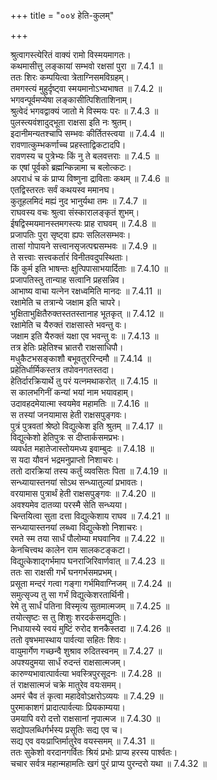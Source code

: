 +++
title = "००४ हेति-कुलम्"

+++


  
श्रुत्वागस्त्येरितं वाक्यं रामो विस्मयमागतः।  
कथमासीत्तु लङ्कायां सम्भवो रक्षसां पुरा ॥ 7.4.1 ॥   
ततः शिरः कम्पयित्वा त्रेताग्निसमविग्रहम्।  
तमगस्त्यं मुहुर्दृष्ट्वा स्मयमानोऽभ्यभाषत ॥ 7.4.2 ॥   
भगवन्पूर्वमप्येषा लङ्कासीत्पिशिताशिनाम्।  
श्रुत्वेदं भगवद्वाक्यं जातो मे विस्मयः परः ॥ 7.4.3 ॥   
पुलस्त्यवंशादुद्भूता राक्षसा इति नः श्रुतम्।  
इदानीमन्यतश्चापि सम्भवः कीर्तितस्त्वया ॥ 7.4.4 ॥   
रावणात्कुम्भकर्णाच्च प्रहस्ताद्विकटादपि।  
रावणस्य च पुत्रेभ्यः किं नु ते बलवत्तराः ॥ 7.4.5 ॥   
क एषां पूर्वको ब्रह्मन्किन्नामा च बलोत्कटः।  
अपराधं च कं प्राप्य विष्णुना द्राविताः कथम् ॥ 7.4.6 ॥   
एतद्विस्तरतः सर्वं कथयस्व ममानघ।  
कुतूहलमिदं मह्यं नुद भानुर्यथा तमः ॥ 7.4.7 ॥   
राघवस्य वचः श्रुत्वा संस्कारालङ्कृतं शुभम्।  
ईषद्विस्मयमानस्तमगस्त्यः प्राह राघवम् ॥ 7.4.8 ॥   
प्रजापतिः पुरा सृष्ट्वा ह्यपः सलिलसम्भवः।  
तासां गोपायने सत्त्वानसृजत्पद्मसम्भवः ॥ 7.4.9 ॥   
ते सत्त्वाः सत्त्वकर्तारं विनीतवदुपस्थिताः।  
किं कुर्म इति भाषन्तः क्षुत्पिपासाभयार्दिताः ॥ 7.4.10 ॥   
प्रजापतिस्तु तान्याह सत्वानि प्रहसन्निव।  
आभाष्य वाचा यत्नेन रक्षध्वमिति मानदः ॥ 7.4.11 ॥   
रक्षामेति च तत्रान्ये जक्षाम इति चापरे।  
भुक्षिताभुक्षितैरुक्तस्ततस्तानाह भूतकृत् ॥ 7.4.12 ॥   
रक्षामेति च यैरुक्तं राक्षसास्ते भवन्तु वः।  
जक्षाम इति यैरुक्तं यक्षा एव भवन्तु वः ॥ 7.4.13 ॥   
तत्र हेतिः प्रहेतिश्च भ्रातरौ राक्षसाधिपौ।  
मधुकैटभसङ्काशौ बभूवतुररिन्दमौ ॥ 7.4.14 ॥   
प्रहेतिर्धार्मिकस्तत्र तपोवनगतस्तदा।  
हेतिर्दारक्रियार्थे तु परं यत्नमथाकरोत् ॥ 7.4.15 ॥   
स कालभगिनीं कन्यां भयां नाम भयावहाम्।  
उदावहदमेयात्मा स्वयमेव महामतिः ॥ 7.4.16 ॥   
स तस्यां जनयामास हेती राक्षसपुङ्गवः।  
पुत्रं पुत्रवतां श्रेष्ठो विद्युत्केश इति श्रुतम् ॥ 7.4.17 ॥   
विद्युत्केशो हेतिपुत्रः स दीप्तार्कसमप्रभः।  
व्यवर्धत महातेजास्तोयमध्य इवाम्बुदः ॥ 7.4.18 ॥   
स यदा यौवनं भद्रमनुप्राप्तो निशाचरः।  
ततो दारक्रियां तस्य कर्तुं व्यवसितः पिता ॥ 7.4.19 ॥   
सन्ध्यायास्तनयां सोऽथ सन्ध्यातुल्यां प्रभावतः।  
वरयामास पुत्रार्थं हेती राक्षसपुङ्गवः ॥ 7.4.20 ॥   
अवश्यमेव दातव्या परस्मै सेति सन्ध्यया।  
चिन्तयित्वा सुता दत्ता विद्युत्केशाय राघव ॥ 7.4.21 ॥   
सन्ध्यायास्तनयां लब्ध्वा विद्युत्केशो निशाचरः।  
रमते स्म तया सार्धं पौलोम्या मघवानिव ॥ 7.4.22 ॥   
केनचित्त्वथ कालेन राम सालकटङ्कटा।  
विद्युत्केशाद्गर्भमाप घनराजिरिवार्णवात् ॥ 7.4.23 ॥   
ततः सा राक्षसी गर्भं घनगर्भसमप्रभम्।  
प्रसूता मन्दरं गत्वा गङ्गा गर्भमिवाग्निजम् ॥ 7.4.24 ॥   
समुत्सृज्य तु सा गर्भं विद्युत्केशरतार्थिनी।  
रेमे तु सार्धं पतिना विस्मृत्य सुतमात्मजम् ॥ 7.4.25 ॥   
तयोत्सृष्टः स तु शिशुः शरदर्कसमद्युतिः।  
निधायास्ये स्वयं मुष्टिं रुरोद शनकैस्तदा ॥ 7.4.26 ॥   
ततो वृषभमास्थाय पार्वत्या सहितः शिवः।  
वायुमार्गेण गच्छन्वै शुश्राव रुदितस्वनम् ॥ 7.4.27 ॥   
अपश्यदुमया सार्धं रुदन्तं राक्षसात्मजम्।  
कारुण्यभावात्पार्वत्या भवस्त्रिपुरसूदनः ॥ 7.4.28 ॥   
तं राक्षसात्मजं चक्रे मातुरेव वयःसमम्।  
अमरं चैव तं कृत्वा महादेवोऽक्षरोऽव्ययः ॥ 7.4.29 ॥   
पुरमाकाशगं प्रादात्पार्वत्याः प्रियकाम्यया।  
उमयापि वरो दत्तो राक्षसानां नृपात्मज ॥ 7.4.30 ॥   
सद्योपलब्धिर्गर्भस्य प्रसूतिः सद्य एव च।  
सद्य एव वयःप्राप्तिर्मातुरेव वयस्समम् ॥ 7.4.31 ॥   
ततः सुकेशो वरदानगर्वितः श्रियं प्रभोः प्राप्य हरस्य पार्श्वतः।  
चचार सर्वत्र महान्महामतिः खगं पुरं प्राप्य पुरन्दरो यथा ॥ 7.4.32 ॥   
